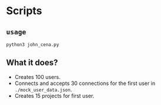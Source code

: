# Scripts
## `usage`
`python3 john_cena.py`

## What it does?
* Creates 100 users.
* Connects and accepts 30 connections for the first user in `./mock_user_data.json`.
* Creates 15 projects for first user.